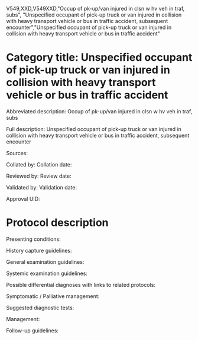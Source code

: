 V549,XXD,V549XXD,"Occup of pk-up/van injured in clsn w hv veh in traf, subs", "Unspecified occupant of pick-up truck or van injured in collision with heavy transport vehicle or bus in traffic accident, subsequent encounter","Unspecified occupant of pick-up truck or van injured in collision with heavy transport vehicle or bus in traffic accident"
# Category title: Unspecified occupant of pick-up truck or van injured in collision with heavy transport vehicle or bus in traffic accident

Abbreviated description: Occup of pk-up/van injured in clsn w hv veh in traf, subs

Full description: Unspecified occupant of pick-up truck or van injured in collision with heavy transport vehicle or bus in traffic accident, subsequent encounter

Sources:

Collated by:
Collation date:

Reviewed by:
Review date:

Validated by:
Validation date:

Approval UID:

# Protocol description

Presenting conditions:

History capture guidelines:

General examination guidelines:

Systemic examination guidelines:

Possible differential diagnoses with links to related protocols:

Symptomatic / Palliative management:

Suggested diagnostic tests:

Management:

Follow-up guidelines:
